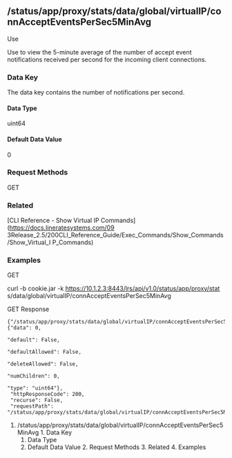 ## /status/app/proxy/stats/data/global/virtualIP/connAcceptEventsPerSec5MinAvg

Use

Use to view the 5-minute average of the number of accept event notifications
received per second for the incoming client connections.

### Data Key

The data key contains the number of notifications per second.

#### Data Type

uint64

#### Default Data Value

0

### Request Methods

GET

### Related

[CLI Reference - Show Virtual IP Commands](https://docs.lineratesystems.com/09
3Release_2.5/200CLI_Reference_Guide/Exec_Commands/Show_Commands/Show_Virtual_I
P_Commands)

### Examples

GET

curl -b cookie.jar -k https://10.1.2.3:8443/lrs/api/v1.0/status/app/proxy/stat
s/data/global/virtualIP/connAcceptEventsPerSec5MinAvg

GET Response

    
    {"/status/app/proxy/stats/data/global/virtualIP/connAcceptEventsPerSec5MinAvg": {"data": 0,
                                                                                      "default": False,
                                                                                      "defaultAllowed": False,
                                                                                      "deleteAllowed": False,
                                                                                      "numChildren": 0,
                                                                                      "type": "uint64"},
     "httpResponseCode": 200,
     "recurse": False,
     "requestPath": "/status/app/proxy/stats/data/global/virtualIP/connAcceptEventsPerSec5MinAvg"}
    

  1. /status/app/proxy/stats/data/global/virtualIP/connAcceptEventsPerSec5MinAvg
    1. Data Key
      1. Data Type
      2. Default Data Value
    2. Request Methods
    3. Related
    4. Examples


